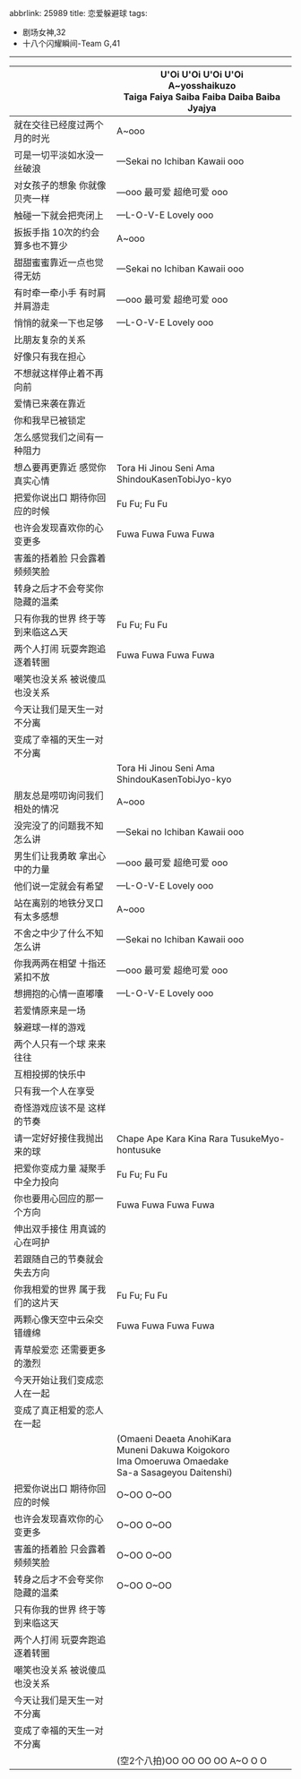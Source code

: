 abbrlink: 25989
title: 恋爱躲避球
tags:
  - 剧场女神,32
  - 十八个闪耀瞬间-Team G,41
---
|      |U'Oi U'Oi U'Oi U'Oi<br>A~yosshaikuzo<br>Taiga Faiya Saiba Faiba Daiba Baiba Jyajya|
|--|--|
|就在交往已经度过两个月的时光|A~ooo|
|可是一切平淡如水没一丝破浪|—Sekai no Ichiban Kawaii ooo|
|对女孩子的想象 你就像贝壳一样|—ooo 最可爱 超绝可爱 ooo|
|触碰一下就会把壳闭上|—L-O-V-E Lovely ooo|
|扳扳手指 10次的约会算多也不算少|A~ooo|
|甜甜蜜蜜靠近一点也觉得无妨|—Sekai no Ichiban Kawaii ooo|
|有时牵一牵小手 有时肩并肩游走|—ooo 最可爱 超绝可爱 ooo|
|悄悄的就亲一下也足够|—L-O-V-E Lovely ooo|
|比朋友复杂的关系|      |
|好像只有我在担心|      |
|不想就这样停止着不再向前|      |
|爱情已来袭在靠近|      |
|你和我早已被锁定|      |
|怎么感觉我们之间有一种阻力|      |
|想△要再更靠近 感觉你真实心情|Tora Hi Jinou Seni Ama ShindouKasenTobiJyo-kyo|
|把爱你说出口 期待你回应的时候|Fu Fu; Fu Fu|
|也许会发现喜欢你的心变更多|Fuwa Fuwa Fuwa Fuwa|
|害羞的捂着脸 只会露着频频笑脸|      |
|转身之后才不会夸奖你隐藏的温柔|      |
|只有你我的世界 终于等到来临这△天|Fu Fu; Fu Fu|
|两个人打闹 玩耍奔跑追逐着转圈|Fuwa Fuwa Fuwa Fuwa|
|嘲笑也没关系 被说傻瓜也没关系|      |
|今天让我们是天生一对不分离|      |
|变成了幸福的天生一对不分离|      |
|      |Tora Hi Jinou Seni Ama ShindouKasenTobiJyo-kyo|
|朋友总是唠叨询问我们相处的情况|A~ooo|
|没完没了的问题我不知怎么讲|—Sekai no Ichiban Kawaii ooo|
|男生们让我勇敢 拿出心中的力量|—ooo 最可爱 超绝可爱 ooo|
|他们说一定就会有希望|—L-O-V-E Lovely ooo|
|站在离别的地铁分叉口有太多感想|A~ooo|
|不舍之中少了什么不知怎么讲|—Sekai no Ichiban Kawaii ooo|
|你我两两在相望 十指还紧扣不放|—ooo 最可爱 超绝可爱 ooo|
|想拥抱的心情一直嘟囔|—L-O-V-E Lovely ooo|
|若爱情原来是一场|      |
|躲避球一样的游戏|      |
|两个人只有一个球 来来往往|      |
|互相投掷的快乐中|      |
|只有我一个人在享受|      |
|奇怪游戏应该不是 这样的节奏|      |
|请一定好好接住我抛出来的球|Chape Ape Kara Kina Rara TusukeMyo-hontusuke|
|把爱你变成力量 凝聚手中全力投向|Fu Fu; Fu Fu|
|你也要用心回应的那一个方向|Fuwa Fuwa Fuwa Fuwa|
|伸出双手接住 用真诚的心在呵护|      |
|若跟随自己的节奏就会失去方向|      |
|你我相爱的世界 属于我们的这片天|Fu Fu; Fu Fu|
|两颗心像天空中云朵交错缠绵|Fuwa Fuwa Fuwa Fuwa|
|青草般爱恋 还需要更多的激烈|      |
|今天开始让我们变成恋人在一起|      |
|变成了真正相爱的恋人在一起|      |
|      |(Omaeni Deaeta AnohiKara<br>Muneni Dakuwa Koigokoro<br>Ima Omoeruwa Omaedake<br>Sa-a Sasageyou Daitenshi)|
|把爱你说出口 期待你回应的时候|O~OO O~OO|
|也许会发现喜欢你的心变更多|O~OO O~OO|
|害羞的捂着脸 只会露着频频笑脸|O~OO O~OO|
|转身之后才不会夸奖你隐藏的温柔|O~OO O~OO|
|只有你我的世界 终于等到来临这天|      |
|两个人打闹 玩耍奔跑追逐着转圈|      |
|嘲笑也没关系 被说傻瓜也没关系|      |
|今天让我们是天生一对不分离|      |
|变成了幸福的天生一对不分离|      |
|      |(空2个八拍)OO OO OO OO A~O O O|
